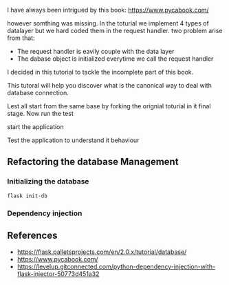 
I have always been intrigued by this book: https://www.pycabook.com/

however somthing was missing. In the toturial we implement 4 types of datalayer but we hard coded them in the request handler. two problem arise from that:
* The request handler is eavily couple with the data layer
* The dabase object is initialized everytime we call the request handler

I decided in this tutorial to tackle the incomplete part of this book.

This tutoral will help you discover what is the canonical way to deal with database connection.

Lest all start from the same base by forking the orignial toturial in it final stage. Now run the test

start the application

Test the application to understand it behaviour

## Refactoring the database Management

### Initializing the database

```
flask init-db
```

### Dependency injection

## References

* https://flask.palletsprojects.com/en/2.0.x/tutorial/database/
* https://www.pycabook.com/
* https://levelup.gitconnected.com/python-dependency-injection-with-flask-injector-50773d451a32